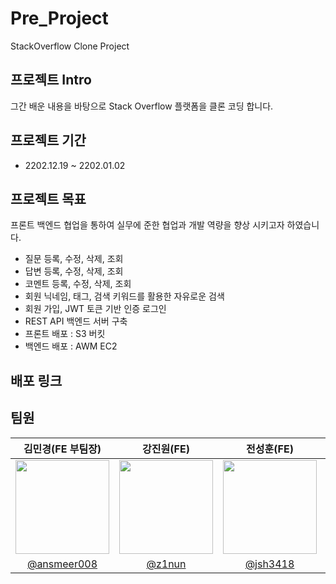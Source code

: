 # Pre_Project

StackOverflow Clone Project

## 프로젝트 Intro

그간 배운 내용을 바탕으로 Stack Overflow 플랫폼을 클론 코딩 합니다.

## 프로젝트 기간

- 2202.12.19 ~ 2202.01.02

## 프로젝트 목표

 프론트 백엔드 협업을 통하여 실무에 준한 협업과 개발 역량을 향상 시키고자 하였습니다.
 
- 질문 등록, 수정, 삭제, 조회
- 답변 등록, 수정, 삭제, 조회
- 코멘트 등록, 수정, 삭제, 조회
- 회원 닉네임, 태그, 검색 키워드를 활용한 자유로운 검색
- 회원 가입, JWT 토큰 기반 인증 로그인
- REST API 백엔드 서버 구축
- 프론트 배포 : S3 버킷
- 백엔드 배포 : AWM EC2

## 배포 링크

## 팀원

|                                                                                       김민경(FE 부팀장)                                                                                       |                                  강진원(FE)                                   |                                   전성훈(FE)                                   |                                 이수영 (BE 팀장)                                 |                                                                   김원도 (BE)                                                                    |                                                           최유진 (BE)                                                           |
|:---------------------------------------------------------------------------------------------------------------------------------------------------------------------------------------:|:--------------------------------------------------------------------------:|:---------------------------------------------------------------------------:|:---------------------------------------------------------------------------:|:---------------------------------------------------------------------------------------------------------------------------------------------:|:----------------------------------------------------------------------------------------------------------------------------:|
| <img src="https://user-images.githubusercontent.com/110886399/210080632-b4bcd244-3daa-4ad8-8164-568f6af279ac.png" width=150> | <img src='https://user-images.githubusercontent.com/110886399/210080661-80daca36-aaaf-49e8-a701-3a80dba03548.png' width=150> | <img src="https://user-images.githubusercontent.com/110886399/210080696-36d842d0-e238-4f49-97ce-b7f872609468.png" width=150 > | <img src='https://user-images.githubusercontent.com/110886399/210080750-913bc453-b2d3-467f-ac98-1af957bd4dfe.png' width=150> | <img src='https://user-images.githubusercontent.com/110886399/210080796-722b8652-9e7b-488a-acd6-0476439de6cb.png' width=150> | <img src='https://user-images.githubusercontent.com/110886399/210080822-03dce418-a80b-443c-9e51-7337930f8e78.png' width=150> |
|                                                                         [@ansmeer008](https://github.com/ansmeer008)                                                                          |                   [@z1nun](https://github.com/z1nun)                   |              [@jsh3418](https://github.com/jsh3418)               |                 [@sussa3007](https://github.com/sussa3007)                  |                                                    [@wondo07](https://github.com/wondo07)                                                     |                                           [@Choiyu330](https://github.com/Choiyu330)                                           |     
